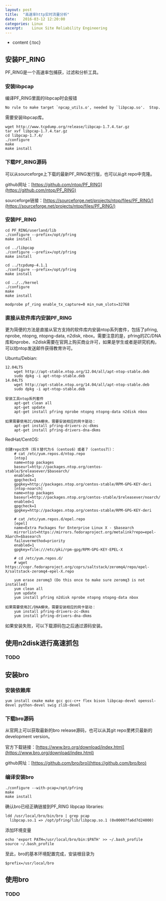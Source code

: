 ```yaml
---
layout: post
title:  "高速率http实时流量分析"
date:   2016-03-12 12:20:00
categories: Linux
excerpt:    Linux Site Reliability Engineering
---
```


* content
{:toc}

## 安装PF_RING
PF_RING是一个高速率包捕获，过滤和分析工具。

### 安装libpcap

编译PF_RING里面的libpcap时会报错
    
    No rule to make target `npcap_utils.o', needed by `libpcap.so'.  Stop.
    
需要安装libpcap库。

    wget http://www.tcpdump.org/release/libpcap-1.7.4.tar.gz
    tar xvf libpcap-1.7.4.tar.gz
    cd libpcap-1.7.4/
    ./configure
    make
    make install
    
### 下载PF_RING源码

可以从sourceforge上下载的最新PF_RING发行版，也可以从git repo中克隆。
    
github网址：[https://github.com/ntop/PF_RING](https://github.com/ntop/PF_RING)

sourceforge链接：[https://sourceforge.net/projects/ntop/files/PF_RING/](https://sourceforge.net/projects/ntop/files/PF_RING/)

### 安装PF_RING
    
    cd PF_RING/userland/lib
    ./configure --prefix=/opt/pfring
    make install
    
    cd ../libpcap
    ./configure --prefix=/opt/pfring
    make install
    
    cd ../tcpdump-4.1.1
    ./configure --prefix=/opt/pfring
    make install

    cd ../../kernel
    ./configure
    make
    make install

    modprobe pf_ring enable_tx_capture=0 min_num_slots=32768
    
### 直接从软件库内安装PF_RING
更为简便的方法是直接从官方支持的软件库内安装ntop系列套件，包括了pfring, nprobe, ntopng, ntopng-data, n2disk, nbox。需要注意的是，pfring的ZC/DNA库和nprobe、n2disk需要在官网上购买商业许可，如果是学生或者是研究机构，可以给ntop发送邮件获得教育许可。

Ubuntu/Debian:

    12.04LTS
        wget http://apt-stable.ntop.org/12.04/all/apt-ntop-stable.deb
        sudo dpkg -i apt-ntop-stable.deb
    14.04LTS
        wget http://apt-stable.ntop.org/14.04/all/apt-ntop-stable.deb
        sudo dpkg -i apt-ntop-stable.deb
        
    安装工具ntop系列套件    
        apt-get clean all
        apt-get update
        apt-get install pfring nprobe ntopng ntopng-data n2disk nbox
    
    如果需要使用ZC/DNA模块，需要安装相应的网卡驱动：
        apt-get install pfring-drivers-zc-dkms
        apt-get install pfring-drivers-dna-dkms
        
RedHat/CentOS:

    创建repo文件（将Ｘ替代为６（centos6）或者７（centos7））：
        # cat /etc/yum.repos.d/ntop.repo
        [ntop]
        name=ntop packages
        baseurl=http://packages.ntop.org/centos-stable/$releasever/$basearch/
        enabled=1
        gpgcheck=1
        gpgkey=http://packages.ntop.org/centos-stable/RPM-GPG-KEY-deri
        [ntop-noarch]
        name=ntop packages
        baseurl=http://packages.ntop.org/centos-stable/$releasever/noarch/
        enabled=1
        gpgcheck=1
        gpgkey=http://packages.ntop.org/centos-stable/RPM-GPG-KEY-deri
        
        # cat /etc/yum.repos.d/epel.repo 
        [epel]
        name=Extra Packages for Enterprise Linux X - $basearch
        mirrorlist=https://mirrors.fedoraproject.org/metalink?repo=epel-X&arch=$basearch
        failovermethod=priority
        enabled=1
        gpgkey=file:///etc/pki/rpm-gpg/RPM-GPG-KEY-EPEL-X
        
        # cd /etc/yum.repos.d/
        # wget https://copr.fedoraproject.org/coprs/saltstack/zeromq4/repo/epel-X/saltstack-zeromq4-epel-X.repo
        
        yum erase zeromq3 (Do this once to make sure zeromq3 is not installed)
        yum clean all
        yum update
        yum install pfring n2disk nprobe ntopng ntopng-data nbox
        
    如果需要使用ZC/DNA模块，需要安装相应的网卡驱动：
        yum install pfring-drivers-zc-dkms
        yum install pfring-drivers-dna-dkms

    
如果安装失败，可以下载源码包之后通过源码安装。

## 使用n2disk进行高速抓包

### TODO

## 安装bro

### 安装依赖库

    yum install cmake make gcc gcc-c++ flex bison libpcap-devel openssl-devel python-devel swig zlib-devel
    
### 下载bro源码

从官网上可以获取最新的bro release源码，也可以从其git repo里拷贝最新的development version。

官方下载链接：[https://www.bro.org/download/index.html](https://www.bro.org/download/index.html)

github网址：[https://github.com/bro/bro](https://github.com/bro/bro)
    
### 编译安装bro

    ./configure --with-pcap=/opt/pfring
    make
    make install

确认bro已经正确链接到PF_RING libpcap libraries:

    ldd /usr/local/bro/bin/bro | grep pcap
      libpcap.so.1 => /opt/pfring/lib/libpcap.so.1 (0x00007fa6d7d24000)

添加环境变量

    echo 'export PATH=/usr/local/bro/bin:$PATH' >> ~/.bash_profile
    source ~/.bash_profile

至此，bro的基本环境配置完成，安装根目录为
    
    $prefix=/usr/local/bro
    
## 使用bro

### TODO